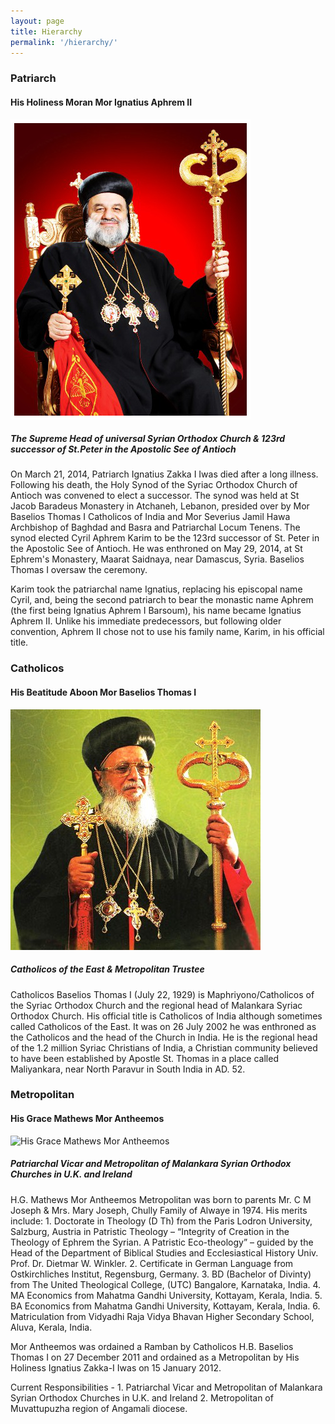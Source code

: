 ```yaml
---
layout: page
title: Hierarchy
permalink: '/hierarchy/'
---
```


### Patriarch
#### His Holiness Moran Mor Ignatius Aphrem II
<div class="row">
    <div class="col-md-4">
        <img class="img-fluid" alt="His Holiness Moran Mor Ignatius Aphrem II" src="/images/Patriarch_Aphrem_II.png" />
    </div>
    <div class="col-md-8">
        <h5>The Supreme Head of universal Syrian Orthodox Church & 123rd successor of St.Peter in the Apostolic See of Antioch</h5>
        <p>On March 21, 2014, Patriarch Ignatius Zakka I Iwas died after a long illness. Following his death, the Holy Synod of the Syriac Orthodox Church of Antioch was convened to elect a successor. The synod was held at St Jacob Baradeus Monastery in Atchaneh, Lebanon, presided over by Mor Baselios Thomas I Catholicos of India and Mor Severius Jamil Hawa Archbishop of Baghdad and Basra and Patriarchal Locum Tenens. The synod elected Cyril Aphrem Karim to be the 123rd successor of St. Peter in the Apostolic See of Antioch. He was enthroned on May 29, 2014, at St Ephrem's Monastery, Maarat Saidnaya, near Damascus, Syria. Baselios Thomas I oversaw the ceremony.</p>
        <p>Karim took the patriarchal name Ignatius, replacing his episcopal name Cyril, and, being the second patriarch to bear the monastic name Aphrem (the first being Ignatius Aphrem I Barsoum), his name became Ignatius Aphrem II. Unlike his immediate predecessors, but following older convention, Aphrem II chose not to use his family name, Karim, in his official title.</p>
    </div>
</div>

### Catholicos
#### His Beatitude Aboon Mor Baselios Thomas I
<div class="row">
    <div class="col-md-4">
        <img class="img-fluid" alt="His Beatitude Aboon Mor Baselios Thomas I" src="/images/Catholica.jpg" />
    </div>
    <div class="col-md-8">
        <h5>Catholicos of the East & Metropolitan Trustee</h5>
        <p>Catholicos Baselios Thomas I (July 22, 1929) is Maphriyono/Catholicos of the Syriac Orthodox Church 
and the regional head of Malankara Syriac Orthodox Church. His official title is Catholicos of India although
sometimes called Catholicos of the East. It was on 26 July 2002 he was enthroned as the Catholicos and the head
of the Church in India. He is the regional head of the 1.2 million Syriac Christians of India, a Christian
community believed to have been established by Apostle St. Thomas in a place called Maliyankara, near North Paravur
in South India in AD. 52.</p>
    </div>
</div>

### Metropolitan
#### His Grace Mathews Mor Antheemos
<div class="row">
    <div class="col-md-4">
        <img class="img-fluid" alt="His Grace Mathews Mor Antheemos" src="/images/AntheemosMathews.jpg" />
    </div>
    <div class="col-md-8">
        <h5>Patriarchal Vicar and Metropolitan of Malankara Syrian Orthodox Churches in U.K. and Ireland</h5>
        <p>H.G. Mathews Mor Antheemos Metropolitan was born to parents Mr. C M Joseph & Mrs. Mary Joseph, Chully Family of Alwaye in 1974. His merits include: 1. Doctorate in Theology (D Th) from the Paris Lodron University, Salzburg, Austria in Patristic Theology – “Integrity of Creation in the Theology of Ephrem the Syrian. A Patristic Eco-theology” – guided by the Head of the Department of Biblical Studies and Ecclesiastical History Univ. Prof. Dr. Dietmar W. Winkler. 2. Certificate in German Language from Ostkirchliches Institut, Regensburg, Germany. 3. BD (Bachelor of Divinty) from The United Theological College, (UTC) Bangalore, Karnataka, India. 4. MA Economics from Mahatma Gandhi University, Kottayam, Kerala, India. 5. BA Economics from Mahatma Gandhi University, Kottayam, Kerala, India. 6. Matriculation from Vidyadhi Raja Vidya Bhavan Higher Secondary School, Aluva, Kerala, India.</p>
        <p>Mor Antheemos was ordained a Ramban by Catholicos H.B. Baselios Thomas I on 27 December 2011 and ordained as a Metropolitan by His Holiness Ignatius Zakka-I Iwas on 15 January 2012.</p>
        <p>Current Responsibilities - 1. Patriarchal Vicar and Metropolitan of Malankara Syrian Orthodox Churches in U.K. and Ireland 2. Metropolitan of Muvattupuzha region of Angamali diocese.</>
    </div>
</div>
